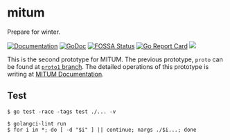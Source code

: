 # mitum

Prepare for winter.

[![Documentation](https://readthedocs.org/projects/mitum-doc/badge/?version=proto2)](https://mitum-doc.readthedocs.io/en/latest/?badge=proto2)
[![GoDoc](https://godoc.org/github.com/golang/gddo?status.svg)](https://godoc.org/github.com/spikeekips/mitum) 
[![FOSSA Status](https://app.fossa.com/api/projects/git%2Bgithub.com%2Fspikeekips%2Fmitum.svg?type=shield)](https://app.fossa.com/projects/git%2Bgithub.com%2Fspikeekips%2Fmitum?ref=badge_shield)
[![Go Report Card](https://goreportcard.com/badge/github.com/spikeekips/mitum)](https://goreportcard.com/report/github.com/spikeekips/mitum)
[![](https://tokei.rs/b1/github/spikeekips/mitum?category=lines)](https://github.com/spikeekips/mitum)

This is the second prototype for MITUM. The previous prototype, `proto` can be found at [`proto1` branch](https://github.com/spikeekips/mitum/tree/proto1). The detailed operations of this prototype is writing at [MITUM Documentation](https://app.gitbook.com/@mitum/s/doc/v/proto1/how-mitum-works/isaac+-nodenetwork/isaac+-consnsus-group).

## Test

```
$ go test -race -tags test ./... -v
```

```
$ golangci-lint run
$ for i in *; do [ -d "$i" ] || continue; nargs ./$i...; done
```
